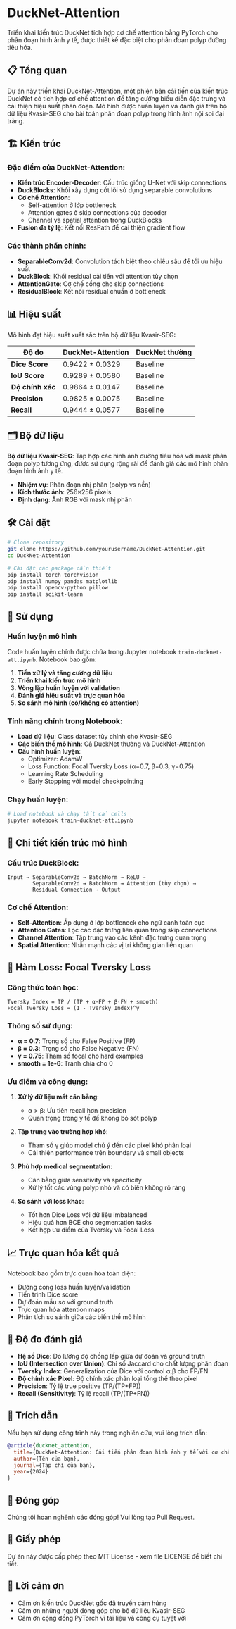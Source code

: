 # DuckNet-Attention

Triển khai kiến trúc DuckNet tích hợp cơ chế attention bằng PyTorch cho phân đoạn hình ảnh y tế, được thiết kế đặc biệt cho phân đoạn polyp đường tiêu hóa.

## 📋 Tổng quan

Dự án này triển khai DuckNet-Attention, một phiên bản cải tiến của kiến trúc DuckNet có tích hợp cơ chế attention để tăng cường biểu diễn đặc trưng và cải thiện hiệu suất phân đoạn. Mô hình được huấn luyện và đánh giá trên bộ dữ liệu Kvasir-SEG cho bài toán phân đoạn polyp trong hình ảnh nội soi đại tràng.

## 🏗️ Kiến trúc

### Đặc điểm của DuckNet-Attention:
- **Kiến trúc Encoder-Decoder**: Cấu trúc giống U-Net với skip connections
- **DuckBlocks**: Khối xây dựng cốt lõi sử dụng separable convolutions
- **Cơ chế Attention**: 
  - Self-attention ở lớp bottleneck
  - Attention gates ở skip connections của decoder
  - Channel và spatial attention trong DuckBlocks
- **Fusion đa tỷ lệ**: Kết nối ResPath để cải thiện gradient flow

### Các thành phần chính:
- **SeparableConv2d**: Convolution tách biệt theo chiều sâu để tối ưu hiệu suất
- **DuckBlock**: Khối residual cải tiến với attention tùy chọn
- **AttentionGate**: Cơ chế cổng cho skip connections
- **ResidualBlock**: Kết nối residual chuẩn ở bottleneck

## 📊 Hiệu suất

Mô hình đạt hiệu suất xuất sắc trên bộ dữ liệu Kvasir-SEG:

| Độ đo | DuckNet-Attention | DuckNet thường |
|-------|-------------------|----------------|
| **Dice Score** | 0.9422 ± 0.0329 | Baseline |
| **IoU Score** | 0.9289 ± 0.0580 | Baseline |
| **Độ chính xác** | 0.9864 ± 0.0147 | Baseline |
| **Precision** | 0.9825 ± 0.0075 | Baseline |
| **Recall** | 0.9444 ± 0.0577 | Baseline |

## 🗂️ Bộ dữ liệu

**Bộ dữ liệu Kvasir-SEG**: Tập hợp các hình ảnh đường tiêu hóa với mask phân đoạn polyp tương ứng, được sử dụng rộng rãi để đánh giá các mô hình phân đoạn hình ảnh y tế.

- **Nhiệm vụ**: Phân đoạn nhị phân (polyp vs nền)
- **Kích thước ảnh**: 256×256 pixels
- **Định dạng**: Ảnh RGB với mask nhị phân

## 🛠️ Cài đặt

```bash
# Clone repository
git clone https://github.com/yourusername/DuckNet-Attention.git
cd DuckNet-Attention

# Cài đặt các package cần thiết
pip install torch torchvision
pip install numpy pandas matplotlib
pip install opencv-python pillow
pip install scikit-learn
```

## 📖 Sử dụng

### Huấn luyện mô hình

Code huấn luyện chính được chứa trong Jupyter notebook `train-ducknet-att.ipynb`. Notebook bao gồm:

1. **Tiền xử lý và tăng cường dữ liệu**
2. **Triển khai kiến trúc mô hình**
3. **Vòng lặp huấn luyện với validation**
4. **Đánh giá hiệu suất và trực quan hóa**
5. **So sánh mô hình (có/không có attention)**

### Tính năng chính trong Notebook:

- **Load dữ liệu**: Class dataset tùy chỉnh cho Kvasir-SEG
- **Các biến thể mô hình**: Cả DuckNet thường và DuckNet-Attention
- **Cấu hình huấn luyện**: 
  - Optimizer: AdamW
  - Loss Function: Focal Tversky Loss (α=0.7, β=0.3, γ=0.75)
  - Learning Rate Scheduling
  - Early Stopping với model checkpointing

### Chạy huấn luyện:

```python
# Load notebook và chạy tất cả cells
jupyter notebook train-ducknet-att.ipynb
```

## 🧠 Chi tiết kiến trúc mô hình

### Cấu trúc DuckBlock:
```
Input → SeparableConv2d → BatchNorm → ReLU → 
        SeparableConv2d → BatchNorm → Attention (tùy chọn) → 
        Residual Connection → Output
```

### Cơ chế Attention:
- **Self-Attention**: Áp dụng ở lớp bottleneck cho ngữ cảnh toàn cục
- **Attention Gates**: Lọc các đặc trưng liên quan trong skip connections
- **Channel Attention**: Tập trung vào các kênh đặc trưng quan trọng
- **Spatial Attention**: Nhấn mạnh các vị trí không gian liên quan

## 🎯 Hàm Loss: Focal Tversky Loss

### Công thức toán học:
```
Tversky Index = TP / (TP + α·FP + β·FN + smooth)
Focal Tversky Loss = (1 - Tversky Index)^γ
```

### Thông số sử dụng:
- **α = 0.7**: Trọng số cho False Positive (FP)
- **β = 0.3**: Trọng số cho False Negative (FN)
- **γ = 0.75**: Tham số focal cho hard examples
- **smooth = 1e-6**: Tránh chia cho 0

### Ưu điểm và công dụng:

1. **Xử lý dữ liệu mất cân bằng**: 
   - α > β: Ưu tiên recall hơn precision
   - Quan trọng trong y tế để không bỏ sót polyp

2. **Tập trung vào trường hợp khó**: 
   - Tham số γ giúp model chú ý đến các pixel khó phân loại
   - Cải thiện performance trên boundary và small objects

3. **Phù hợp medical segmentation**:
   - Cân bằng giữa sensitivity và specificity
   - Xử lý tốt các vùng polyp nhỏ và có biên không rõ ràng

4. **So sánh với loss khác**:
   - Tốt hơn Dice Loss với dữ liệu imbalanced
   - Hiệu quả hơn BCE cho segmentation tasks
   - Kết hợp ưu điểm của Tversky và Focal Loss

## 📈 Trực quan hóa kết quả

Notebook bao gồm trực quan hóa toàn diện:
- Đường cong loss huấn luyện/validation
- Tiến trình Dice score
- Dự đoán mẫu so với ground truth
- Trực quan hóa attention maps
- Phân tích so sánh giữa các biến thể mô hình

## 🔬 Độ đo đánh giá

- **Hệ số Dice**: Đo lường độ chồng lấp giữa dự đoán và ground truth
- **IoU (Intersection over Union)**: Chỉ số Jaccard cho chất lượng phân đoạn
- **Tversky Index**: Generalization của Dice với control α,β cho FP/FN
- **Độ chính xác Pixel**: Độ chính xác phân loại tổng thể theo pixel
- **Precision**: Tỷ lệ true positive (TP/(TP+FP))
- **Recall (Sensitivity)**: Tỷ lệ recall (TP/(TP+FN))

## 📝 Trích dẫn

Nếu bạn sử dụng công trình này trong nghiên cứu, vui lòng trích dẫn:

```bibtex
@article{ducknet_attention,
  title={DuckNet-Attention: Cải tiến phân đoạn hình ảnh y tế với cơ chế Attention},
  author={Tên của bạn},
  journal={Tạp chí của bạn},
  year={2024}
}
```

## 🤝 Đóng góp

Chúng tôi hoan nghênh các đóng góp! Vui lòng tạo Pull Request.

## 📄 Giấy phép

Dự án này được cấp phép theo MIT License - xem file LICENSE để biết chi tiết.

## 🙏 Lời cảm ơn

- Cảm ơn kiến trúc DuckNet gốc đã truyền cảm hứng
- Cảm ơn những người đóng góp cho bộ dữ liệu Kvasir-SEG
- Cảm ơn cộng đồng PyTorch vì tài liệu và công cụ tuyệt vời